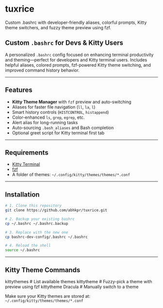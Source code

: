 # tuxrice
Custom .bashrc with developer-friendly aliases, colorful prompts, Kitty theme switchers, and fuzzy theme preview using fzf.

## Custom `.bashrc` for Devs & Kitty Users

A personalized `.bashrc` config focused on enhancing terminal productivity and theming—perfect for developers and Kitty terminal users. Includes helpful aliases, colored prompts, fzf-powered Kitty theme switching, and improved command history behavior.

---

## Features

- **Kitty Theme Manager** with `fzf` preview and auto-switching
- Aliases for faster file navigation (`ll`, `la`, `l`)
- Smart history controls (`HISTCONTROL`, `histappend`)
- Color-enhanced `ls`, `grep`, `egrep`, etc.
- Alert alias for long-running tasks
- Auto-sourcing `.bash_aliases` and Bash completion
- Optional greet script for Kitty terminal first tab

---

## Requirements

- [Kitty Terminal](https://sw.kovidgoyal.net/kitty/)
- [fzf](https://github.com/junegunn/fzf)
- A folder of themes: `~/.config/kitty/themes/themes/*.conf`

---

## Installation

```bash
# 1. Clone this repository
git clone https://github.com/abhkpr/tuxrice.git

# 2. Backup your existing bashrc
cp ~/.bashrc ~/.bashrc.backup

# 3. Replace with the new one
cp bashrc-dev-config/.bashrc ~/.bashrc

# 4. Reload the shell
source ~/.bashrc

```

---

## Kitty Theme Commands
kittythemes         # List available themes
kittytheme          # Fuzzy-pick a theme with preview using fzf
kittytheme Dracula  # Manually switch to a theme

Make sure your Kitty themes are stored at:
`~/.config/kitty/themes/themes/*.conf`




